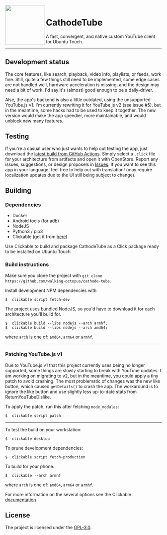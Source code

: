 <img height="128" src="https://raw.githubusercontent.com/walking-octopus/cathode-tube/main/assets/logo.png" align="left"/>

# CathodeTube
A fast, convergent, and native custom YouTube client for Ubuntu Touch.

_____________________________________________

## Development status

The core features, like search, playback, video info, playlists, or feeds, work fine.
Still, quite a few things still need to be implemented, some edge cases are not handled well, hardware acceleration is missing, and the design may need a bit of work. I'd say it's (almost) good enough to be a daily-driver.

Alse, the app's backend is also a little outdated, using the unsupported YouTube.js v1. I'm currently rewriting it for YouTube.js v2 (see issue #5), but in the meantime, some hacks had to be used to keep it together. The new version would make the app speedier, more maintainable, and would unblock new many features.

## Testing

If you're a casual user who just wants to help out testing the app, just download the [latest build from GitHub Actions](https://github.com/walking-octopus/cathode-tube/actions). Simply select a `.click` file for your architecture from artifacts and open it with OpenStore. Report any issues, suggestions, or design proposels in [Issues](https://github.com/walking-octopus/cathode-tube/issues). If you want to see this app in your language, feel free to help out with translation! (may require localization updates due to the UI still being subject to change).

## Building

### Dependencies
- Docker
- Android tools (for adb)
- NodeJS
- Python3 / pip3
- Clickable (get it from [here](https://clickable-ut.dev/en/latest/index.html))

Use Clickable to build and package CathodeTube as a Click package ready to be installed on Ubuntu Touch

### Build instructions
Make sure you clone the project with
`git clone https://github.com/walking-octopus/cathode-tube`.

Install development NPM dependencies with
```
$  clickable script fetch-dev
```

The project uses bundled NodeJS, so you'd have to download it for each architecture you'll build for.
```
$  clickable build --libs nodejs --arch armhf;
$  clickable build --libs nodejs --arch amd64;
```
where `arch` is one of: `amd64`, `arm64` or `armhf`.


_______________________

### Patching YouTube.js v1
Due to YouTube.js v1 that this project currently uses being no longer supported, some things are slowly starting to break with YouTube updates. I am working on migrating to v2, but in the meantime, you could apply a tiny patch to avoid crashing.
The most problematic of changes was the new like button, which caused `getDetails()` to crash the app. The workaround is to ignore the like button and use slightly less up-to-date stats from ReturnYouTubeDislike.

To apply the patch, run this after fetching `node_modules`:
```
$  clickable script patch
```
_________________________


To test the build on your workstation:
```
$  clickable desktop
```

To prune development dependencies:
```
$  clickable script fetch-production
```

To build for your phone:
```
$  clickable --arch armhf
```
where `arch` is one of: `amd64`, `arm64` or `armhf`.

For more information on the several options see the Clickable [documentation](https://clickable-ut.dev/en/latest/index.html)

## License
The project is licensed under the [GPL-3.0](https://opensource.org/licenses/GPL-3.0).
